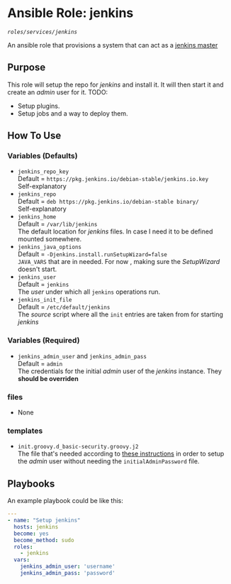 # Ansible Role: jenkins
*`roles/services/jenkins`*

An ansible role that provisions a system that can act as a [jenkins master](https://www.jenkins.io/)

## Purpose

This role will setup the repo for *jenkins* and install it. It will then start it and create an *admin* user for it. 
TODO: 
- Setup plugins.
- Setup jobs and a way to deploy them.

## How To Use

### Variables (Defaults)

- `jenkins_repo_key`  
    Default = `https://pkg.jenkins.io/debian-stable/jenkins.io.key`  
    Self-explanatory
- `jenkins_repo`  
    Default = `deb https://pkg.jenkins.io/debian-stable binary/`  
    Self-explanatory
- `jenkins_home`  
    Default = `/var/lib/jenkins`  
    The default location for *jenkins* files. In case I need it to be defined mounted somewhere.  
- `jenkins_java_options`  
    Default = `-Djenkins.install.runSetupWizard=false`  
    `JAVA_VARS` that are in needed. For now , making sure the *SetupWizard* doesn't start.
- `jenkins_user`  
    Default = `jenkins`  
    The *user* under which all `jenkins` operations run.
- `jenkins_init_file`  
    Default = `/etc/default/jenkins`  
    The *source* script where all the `init` entries are taken from for starting *jenkins*

### Variables (Required)

- `jenkins_admin_user` and `jenkins_admin_pass`  
    Default = `admin`  
    The credentials for the initial *admin* user of the *jenkins* instance. They **should be overriden**

### files

- None

### templates

- `init.groovy.d_basic-security.groovy.j2`  
  The file that's needed according to [these instructions](https://jenkins.programmingpedia.net/en/tutorial/7562/jenkins-groovy-scripting) in order to setup the *admin* user without needing the `initialAdminPassword` file.

## Playbooks

An example playbook could be like this:
```yaml
---
- name: "Setup jenkins"
  hosts: jenkins
  become: yes
  become_method: sudo
  roles:
    - jenkins
  vars:
    jenkins_admin_user: 'username'
    jenkins_admin_pass: 'password'
```
